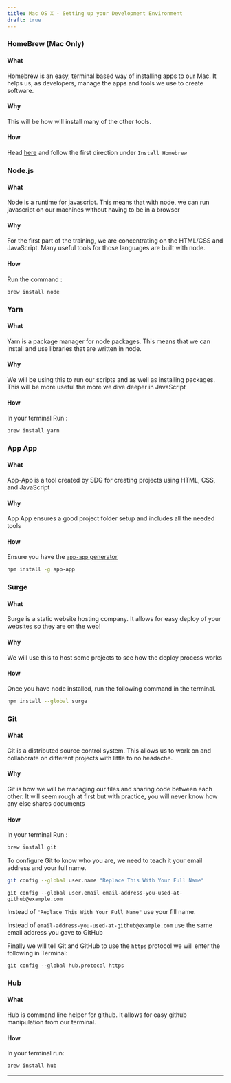```yaml
---
title: Mac OS X - Setting up your Development Environment
draft: true
---
```


### HomeBrew (Mac Only)

#### What

Homebrew is an easy, terminal based way of installing apps to our Mac. It helps us, as developers, manage the apps and tools we use to create software.

#### Why

This will be how will install many of the other tools.

#### How

Head [here](https://brew.sh/) and follow the first direction under `Install Homebrew`

### Node.js

#### What

Node is a runtime for javascript. This means that with node, we can run javascript on our machines without having to be in a browser

#### Why

For the first part of the training, we are concentrating on the HTML/CSS and JavaScript. Many useful tools for those languages are built with node.

#### How

Run the command :

```sh
brew install node
```

### Yarn

#### What

Yarn is a package manager for node packages. This means that we can install and use libraries that are written in node.

#### Why

We will be using this to run our scripts and as well as installing packages. This will be more useful the more we dive deeper in JavaScript

#### How

In your terminal Run :
```sh
brew install yarn
```

### App App

#### What

App-App is a tool created by SDG for creating projects using HTML, CSS, and JavaScript

#### Why

App App ensures a good project folder setup and includes all the needed tools

#### How

Ensure you have the [`app-app` generator](https://github.com/suncoast-devs/app-app)

```sh
npm install -g app-app
```

### Surge

#### What

Surge is a static website hosting company. It allows for easy deploy of your websites so they are on the web!

#### Why

We will use this to host some projects to see how the deploy process works

#### How

Once you have node installed, run the following command in the terminal.

```sh
npm install --global surge
```

### Git

#### What

Git is a distributed source control system. This allows us to work on and collaborate on different projects with little to no headache.

#### Why

Git is how we will be managing our files and sharing code between each other. It will seem rough at first but with practice, you will never know how any else shares documents

#### How

In your terminal Run :
```sh
brew install git
```

To configure Git to know who you are, we need to teach it your email address and your full name.

```sh
git config --global user.name "Replace This With Your Full Name"
```

```
git config --global user.email email-address-you-used-at-github@example.com
```

Instead of `"Replace This With Your Full Name"` use your fill name.

Instead of `email-address-you-used-at-github@example.com` use the same email address you gave to GitHub

Finally we will tell Git and GitHub to use the `https` protocol we will enter the following in Terminal:

```
git config --global hub.protocol https
```

### Hub

#### What

Hub is command line helper for github. It allows for easy github manipulation from our terminal.

#### How

In your terminal run:
```sh
brew install hub
```

---

